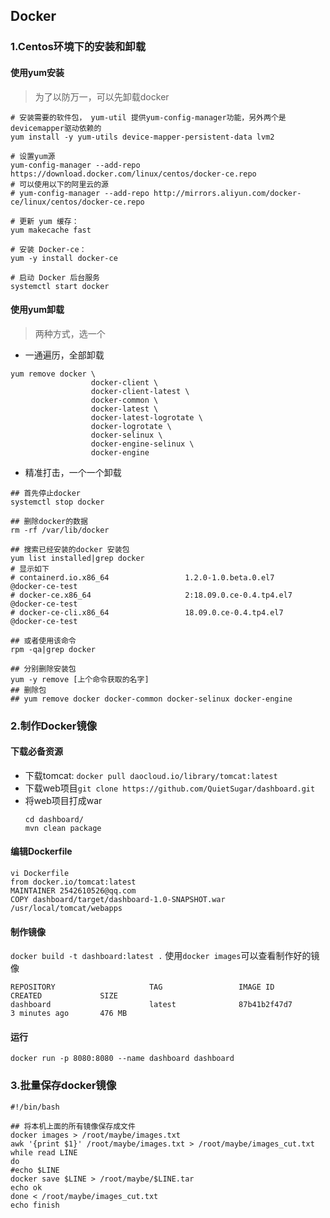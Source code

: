 ## Docker

### 1.Centos环境下的安装和卸载

#### 使用yum安装

> 为了以防万一，可以先卸载docker

```
# 安装需要的软件包， yum-util 提供yum-config-manager功能，另外两个是devicemapper驱动依赖的
yum install -y yum-utils device-mapper-persistent-data lvm2

# 设置yum源
yum-config-manager --add-repo https://download.docker.com/linux/centos/docker-ce.repo
# 可以使用以下的阿里云的源
# yum-config-manager --add-repo http://mirrors.aliyun.com/docker-ce/linux/centos/docker-ce.repo

# 更新 yum 缓存：
yum makecache fast

# 安装 Docker-ce：
yum -y install docker-ce

# 启动 Docker 后台服务
systemctl start docker
```

#### 使用yum卸载
> 两种方式，选一个
- 一通遍历，全部卸载
```
yum remove docker \
                  docker-client \
                  docker-client-latest \
                  docker-common \
                  docker-latest \
                  docker-latest-logrotate \
                  docker-logrotate \
                  docker-selinux \
                  docker-engine-selinux \
                  docker-engine
```

- 精准打击，一个一个卸载

```
## 首先停止docker
systemctl stop docker

## 删除docker的数据
rm -rf /var/lib/docker

## 搜索已经安装的docker 安装包
yum list installed|grep docker
# 显示如下
# containerd.io.x86_64                 1.2.0-1.0.beta.0.el7           @docker-ce-test
# docker-ce.x86_64                     2:18.09.0.ce-0.4.tp4.el7       @docker-ce-test
# docker-ce-cli.x86_64                 18.09.0.ce-0.4.tp4.el7         @docker-ce-test

## 或者使用该命令
rpm -qa|grep docker

## 分别删除安装包
yum -y remove [上个命令获取的名字]
## 删除包
## yum remove docker docker-common docker-selinux docker-engine
```

### 2.制作Docker镜像

#### 下载必备资源
  * 下载tomcat:  `docker pull daocloud.io/library/tomcat:latest` 
  * 下载web项目`git clone https://github.com/QuietSugar/dashboard.git`
  * 将web项目打成war
    ```
    cd dashboard/
    mvn clean package
    ```
#### 编辑Dockerfile 
```
vi Dockerfile 
from docker.io/tomcat:latest
MAINTAINER 2542610526@qq.com
COPY dashboard/target/dashboard-1.0-SNAPSHOT.war  /usr/local/tomcat/webapps
```

#### 制作镜像
`docker build -t dashboard:latest .`
使用`docker images`可以查看制作好的镜像

```
REPOSITORY                     TAG                 IMAGE ID            CREATED             SIZE
dashboard                      latest              87b41b2f47d7        3 minutes ago       476 MB
```
#### 运行
`docker run -p 8080:8080 --name dashboard dashboard`


### 3.批量保存docker镜像
```
#!/bin/bash

## 将本机上面的所有镜像保存成文件
docker images > /root/maybe/images.txt
awk '{print $1}' /root/maybe/images.txt > /root/maybe/images_cut.txt
while read LINE
do
#echo $LINE
docker save $LINE > /root/maybe/$LINE.tar
echo ok
done < /root/maybe/images_cut.txt
echo finish
```